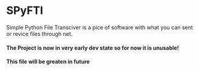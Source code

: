 # SPyFTI
Simple Python File Transciver is a pice of software with what you can sent or revice files through net.
#### The Project is now in very early dev state so for now it is unusable!
#### This file will be greaten in future
